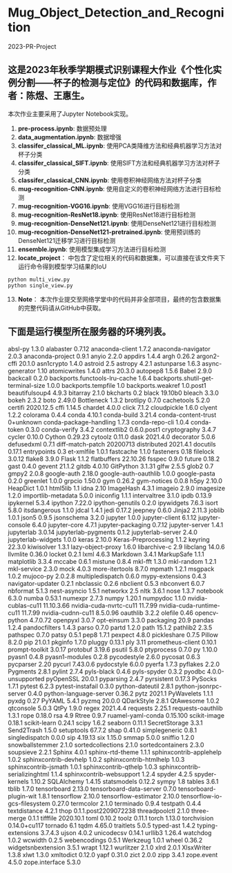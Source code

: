 # Mug_Object_Detection_and_Recognition
2023-PR-Project

## 这是2023年秋季学期模式识别课程大作业《个性化实例分割——杯子的检测与定位》的代码和数据库，作者：陈煜、王惠生。
本次作业主要采用了Jupyter Notebook实现。

1. **pre-process.ipynb**: 数据预处理
2. **data_augmentation.ipynb**: 数据增强
3. **classifer_classical_ML.ipynb**: 使用PCA类降维方法和经典机器学习方法对杯子分类
4. **classifer_classical_SIFT.ipynb**: 使用SIFT方法和经典机器学习方法对杯子分类
5. **classifer_classical_CNN.ipynb**: 使用卷积神经网络方法对杯子分类
6. **mug-recognition-CNN.ipynb**: 使用自定义的卷积神经网络方法进行目标检测
7. **mug-recognition-VGG16.ipynb**: 使用VGG16进行目标检测
8. **mug-recognition-ResNet18.ipynb**: 使用ResNet18进行目标检测
9. **mug-recognition-DenseNet121.ipynb**: 使用DenseNet121进行目标检测
10. **mug-recognition-DenseNet121-pretrained.ipynb**: 使用预训练的DenseNet121迁移学习进行目标检测
11. **ensemble.ipynb**: 使用模型集成学习方法进行目标检测
12. **locate_project**： 中包含了定位相关的代码和数据集，可以直接在该文件夹下运行命令得到模型学习结果的IoU
```commandline
python multi_view.py
python single_view.py
```
13. **Note**： 本次作业提交至网络学堂中的代码并非全部项目，最终的包含数据集的完整代码请从GitHub中获取。

## 下面是运行模型所在服务器的环境列表。

absl-py                            1.3.0
alabaster                          0.7.12
anaconda-client                    1.7.2
anaconda-navigator                 2.0.3
anaconda-project                   0.9.1
anyio                              2.2.0
appdirs                            1.4.4
argh                               0.26.2
argon2-cffi                        20.1.0
asn1crypto                         1.4.0
astroid                            2.5
astropy                            4.2.1
astunparse                         1.6.3
async-generator                    1.10
atomicwrites                       1.4.0
attrs                              20.3.0
autopep8                           1.5.6
Babel                              2.9.0
backcall                           0.2.0
backports.functools-lru-cache      1.6.4
backports.shutil-get-terminal-size 1.0.0
backports.tempfile                 1.0
backports.weakref                  1.0.post1
beautifulsoup4                     4.9.3
bitarray                           2.1.0
bkcharts                           0.2
black                              19.10b0
bleach                             3.3.0
bokeh                              2.3.2
boto                               2.49.0
Bottleneck                         1.3.2
brotlipy                           0.7.0
cachetools                         5.2.0
certifi                            2020.12.5
cffi                               1.14.5
chardet                            4.0.0
click                              7.1.2
cloudpickle                        1.6.0
clyent                             1.2.2
colorama                           0.4.4
conda                              4.10.1
conda-build                        3.21.4
conda-content-trust                0+unknown
conda-package-handling             1.7.3
conda-repo-cli                     1.0.4
conda-token                        0.3.0
conda-verify                       3.4.2
contextlib2                        0.6.0.post1
cryptography                       3.4.7
cycler                             0.10.0
Cython                             0.29.23
cytoolz                            0.11.0
dask                               2021.4.0
decorator                          5.0.6
defusedxml                         0.7.1
diff-match-patch                   20200713
distributed                        2021.4.1
docutils                           0.17.1
entrypoints                        0.3
et-xmlfile                         1.0.1
fastcache                          1.1.0
fasteners                          0.18
filelock                           3.0.12
flake8                             3.9.0
Flask                              1.1.2
flatbuffers                        22.10.26
fsspec                             0.9.0
future                             0.18.2
gast                               0.4.0
gevent                             21.1.2
gitdb                              4.0.10
GitPython                          3.1.31
glfw                               2.5.5
glob2                              0.7
gmpy2                              2.0.8
google-auth                        2.18.0
google-auth-oauthlib               1.0.0
google-pasta                       0.2.0
greenlet                           1.0.0
grpcio                             1.50.0
gym                                0.26.2
gym-notices                        0.0.8
h5py                               2.10.0
HeapDict                           1.0.1
html5lib                           1.1
idna                               2.10
ImageHash                          4.3.1
imageio                            2.9.0
imagesize                          1.2.0
importlib-metadata                 5.0.0
iniconfig                          1.1.1
intervaltree                       3.1.0
ipdb                               0.13.9
ipykernel                          5.3.4
ipython                            7.22.0
ipython-genutils                   0.2.0
ipywidgets                         7.6.3
isort                              5.8.0
itsdangerous                       1.1.0
jdcal                              1.4.1
jedi                               0.17.2
jeepney                            0.6.0
Jinja2                             2.11.3
joblib                             1.0.1
json5                              0.9.5
jsonschema                         3.2.0
jupyter                            1.0.0
jupyter-client                     6.1.12
jupyter-console                    6.4.0
jupyter-core                       4.7.1
jupyter-packaging                  0.7.12
jupyter-server                     1.4.1
jupyterlab                         3.0.14
jupyterlab-pygments                0.1.2
jupyterlab-server                  2.4.0
jupyterlab-widgets                 1.0.0
keras                              2.10.0
Keras-Preprocessing                1.1.2
keyring                            22.3.0
kiwisolver                         1.3.1
lazy-object-proxy                  1.6.0
libarchive-c                       2.9
libclang                           14.0.6
llvmlite                           0.36.0
locket                             0.2.1
lxml                               4.6.3
Markdown                           3.4.1
MarkupSafe                         1.1.1
matplotlib                         3.3.4
mccabe                             0.6.1
mistune                            0.8.4
mkl-fft                            1.3.0
mkl-random                         1.2.1
mkl-service                        2.3.0
mock                               4.0.3
more-itertools                     8.7.0
mpmath                             1.2.1
msgpack                            1.0.2
mujoco-py                          2.0.2.8
multipledispatch                   0.6.0
mypy-extensions                    0.4.3
navigator-updater                  0.2.1
nbclassic                          0.2.6
nbclient                           0.5.3
nbconvert                          6.0.7
nbformat                           5.1.3
nest-asyncio                       1.5.1
networkx                           2.5
nltk                               3.6.1
nose                               1.3.7
notebook                           6.3.0
numba                              0.53.1
numexpr                            2.7.3
numpy                              1.20.1
numpydoc                           1.1.0
nvidia-cublas-cu11                 11.10.3.66
nvidia-cuda-nvrtc-cu11             11.7.99
nvidia-cuda-runtime-cu11           11.7.99
nvidia-cudnn-cu11                  8.5.0.96
oauthlib                           3.2.2
olefile                            0.46
opencv-python                      4.7.0.72
openpyxl                           3.0.7
opt-einsum                         3.3.0
packaging                          20.9
pandas                             1.2.4
pandocfilters                      1.4.3
parso                              0.7.0
partd                              1.2.0
path                               15.1.2
pathlib2                           2.3.5
pathspec                           0.7.0
patsy                              0.5.1
pep8                               1.7.1
pexpect                            4.8.0
pickleshare                        0.7.5
Pillow                             8.2.0
pip                                21.0.1
pkginfo                            1.7.0
pluggy                             0.13.1
ply                                3.11
prometheus-client                  0.10.1
prompt-toolkit                     3.0.17
protobuf                           3.19.6
psutil                             5.8.0
ptyprocess                         0.7.0
py                                 1.10.0
pyasn1                             0.4.8
pyasn1-modules                     0.2.8
pycodestyle                        2.6.0
pycosat                            0.6.3
pycparser                          2.20
pycurl                             7.43.0.6
pydocstyle                         6.0.0
pyerfa                             1.7.3
pyflakes                           2.2.0
Pygments                           2.8.1
pylint                             2.7.4
pyls-black                         0.4.6
pyls-spyder                        0.3.2
pyodbc                             4.0.0-unsupported
pyOpenSSL                          20.0.1
pyparsing                          2.4.7
pyrsistent                         0.17.3
PySocks                            1.7.1
pytest                             6.2.3
pytest-instafail                   0.3.0
python-dateutil                    2.8.1
python-jsonrpc-server              0.4.0
python-language-server             0.36.2
pytz                               2021.1
PyWavelets                         1.1.1
pyxdg                              0.27
PyYAML                             5.4.1
pyzmq                              20.0.0
QDarkStyle                         2.8.1
QtAwesome                          1.0.2
qtconsole                          5.0.3
QtPy                               1.9.0
regex                              2021.4.4
requests                           2.25.1
requests-oauthlib                  1.3.1
rope                               0.18.0
rsa                                4.9
Rtree                              0.9.7
ruamel-yaml-conda                  0.15.100
scikit-image                       0.18.1
scikit-learn                       0.24.1
scipy                              1.6.2
seaborn                            0.11.1
SecretStorage                      3.3.1
Send2Trash                         1.5.0
setuptools                         67.7.2
shap                               0.41.0
simplegeneric                      0.8.1
singledispatch                     0.0.0
sip                                4.19.13
six                                1.15.0
smmap                              5.0.0
sniffio                            1.2.0
snowballstemmer                    2.1.0
sortedcollections                  2.1.0
sortedcontainers                   2.3.0
soupsieve                          2.2.1
Sphinx                             4.0.1
sphinx-rtd-theme                   1.1.1
sphinxcontrib-applehelp            1.0.2
sphinxcontrib-devhelp              1.0.2
sphinxcontrib-htmlhelp             1.0.3
sphinxcontrib-jsmath               1.0.1
sphinxcontrib-qthelp               1.0.3
sphinxcontrib-serializinghtml      1.1.4
sphinxcontrib-websupport           1.2.4
spyder                             4.2.5
spyder-kernels                     1.10.2
SQLAlchemy                         1.4.15
statsmodels                        0.12.2
sympy                              1.8
tables                             3.6.1
tblib                              1.7.0
tensorboard                        2.13.0
tensorboard-data-server            0.7.0
tensorboard-plugin-wit             1.8.1
tensorflow                         2.10.0
tensorflow-estimator               2.10.0
tensorflow-io-gcs-filesystem       0.27.0
termcolor                          2.1.0
terminado                          0.9.4
testpath                           0.4.4
textdistance                       4.2.1
thop                               0.1.1.post2209072238
threadpoolctl                      2.1.0
three-merge                        0.1.1
tifffile                           2020.10.1
toml                               0.10.2
toolz                              0.11.1
torch                              1.13.0
torchvision                        0.14.0+cu117
tornado                            6.1
tqdm                               4.65.0
traitlets                          5.0.5
typed-ast                          1.4.2
typing-extensions                  3.7.4.3
ujson                              4.0.2
unicodecsv                         0.14.1
urllib3                            1.26.4
watchdog                           1.0.2
wcwidth                            0.2.5
webencodings                       0.5.1
Werkzeug                           1.0.1
wheel                              0.36.2
widgetsnbextension                 3.5.1
wrapt                              1.12.1
wurlitzer                          2.1.0
xlrd                               2.0.1
XlsxWriter                         1.3.8
xlwt                               1.3.0
xmltodict                          0.12.0
yapf                               0.31.0
zict                               2.0.0
zipp                               3.4.1
zope.event                         4.5.0
zope.interface                     5.3.0
